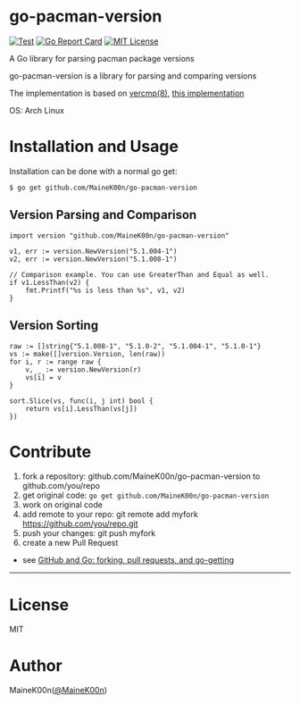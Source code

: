 # go-pacman-version
[![Test](https://github.com/MaineK00n/go-pacman-version/actions/workflows/test.yml/badge.svg)](https://github.com/MaineK00n/go-pacman-version/actions/workflows/test.yml)
[![Go Report Card](https://goreportcard.com/badge/github.com/MaineK00n/go-pacman-version)](https://goreportcard.com/report/github.com/MaineK00n/go-pacman-version)
[![MIT License](http://img.shields.io/badge/license-MIT-blue.svg?style=flat)](https://github.com/MaineK00n/go-pacman-version/blob/main/LICENSE)

A Go library for parsing pacman package versions

go-pacman-version is a library for parsing and comparing versions

The implementation is based on [vercmp(8)](https://archlinux.org/pacman/vercmp.8.html), [this implementation](https://gitlab.archlinux.org/pacman/pacman/-/blob/master/lib/libalpm/version.c#L219-260)

OS: Arch Linux

# Installation and Usage

Installation can be done with a normal go get:

```
$ go get github.com/MaineK00n/go-pacman-version
```

## Version Parsing and Comparison

```
import version "github.com/MaineK00n/go-pacman-version"

v1, err := version.NewVersion("5.1.004-1")
v2, err := version.NewVersion("5.1.008-1")

// Comparison example. You can use GreaterThan and Equal as well.
if v1.LessThan(v2) {
    fmt.Printf("%s is less than %s", v1, v2)
}
```

## Version Sorting

```
raw := []string{"5.1.008-1", "5.1.0-2", "5.1.004-1", "5.1.0-1"}
vs := make([]version.Version, len(raw))
for i, r := range raw {
	v, _ := version.NewVersion(r)
	vs[i] = v
}

sort.Slice(vs, func(i, j int) bool {
	return vs[i].LessThan(vs[j])
})
```

# Contribute

1. fork a repository: github.com/MaineK00n/go-pacman-version to github.com/you/repo
2. get original code: `go get github.com/MaineK00n/go-pacman-version`
3. work on original code
4. add remote to your repo: git remote add myfork https://github.com/you/repo.git
5. push your changes: git push myfork
6. create a new Pull Request

- see [GitHub and Go: forking, pull requests, and go-getting](http://blog.campoy.cat/2014/03/github-and-go-forking-pull-requests-and.html)

----

# License
MIT

# Author
MaineK00n([@MaineK00n](https://twitter.com/MaineK00n))